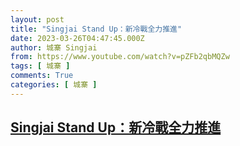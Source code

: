 ```yaml
---
layout: post
title: "Singjai Stand Up：新冷戰全力推進"
date: 2023-03-26T04:47:45.000Z
author: 城寨 Singjai
from: https://www.youtube.com/watch?v=pZFb2qbMQZw
tags: [ 城寨 ]
comments: True
categories: [ 城寨 ]
---
```

<!--1679806065000-->
[Singjai Stand Up：新冷戰全力推進](https://www.youtube.com/watch?v=pZFb2qbMQZw)
------

<div>

</div>

